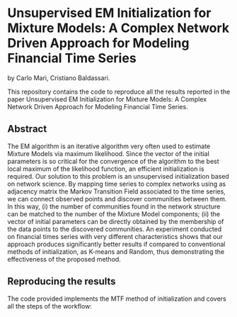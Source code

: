 # Unsupervised EM Initialization for Mixture Models: A Complex Network Driven Approach for Modeling Financial Time Series

by
Carlo Mari,
Cristiano Baldassari.

This repository contains the code to reproduce all the results reported in the paper Unsupervised EM Initialization for Mixture Models: A Complex Network Driven Approach for Modeling Financial Time Series.

## Abstract

The EM algorithm is an iterative algorithm very often used to estimate Mixture Models via maximum likelihood. Since the vector of the initial parameters is so critical for the convergence of the algorithm to the best local maximum of the likelihood function, an efficient initialization is required. Our solution to this problem is an unsupervised initialization based on network science. By mapping time series to complex networks using as adjacency matrix the Markov Transition Field associated to the time series, we can connect observed points and discover communities between them. In this way, (i) the number of communities found in the network structure can be matched to the number of the Mixture Model components; (ii) the vector of initial parameters can be directly obtained by the membership of the data points to the discovered communities. An experiment conducted on financial times series with very different characteristics shows that
our approach produces significantly better results if compared to conventional methods of initialization, as K-means and Random, thus demonstrating the effectiveness of the proposed method.

## Reproducing the results

The code provided implements the MTF method of initialization and covers all the steps of the workflow:

